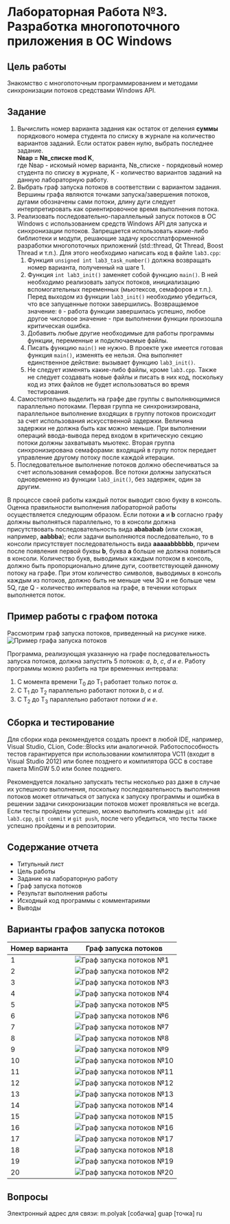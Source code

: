 # Лабораторная Работа №3. Разработка многопоточного приложения в ОС Windows
## Цель работы
Знакомство с многопоточным программированием и методами синхронизации потоков средствами Windows API.

## Задание
1. Вычислить номер варианта задания как остаток от деления **суммы** порядкового номера студента по списку в журнале на количество вариантов заданий. Если остаток равен нулю, выбрать последнее задание.  
**Nвар = Nв_списке mod K**,  
где Nвар - искомый номер варианта, Nв_списке - порядковый номер студента по списку в журнале, K - количество вариантов заданий на данную лабораторную работу.
2. Выбрать граф запуска потоков в соответствии с вариантом задания. Вершины графа являются точками запуска/завершения потоков, дугами обозначены сами потоки, длину дуги следует интерпретировать как ориентировочное время выполнения потока.
3. Реализовать последовательно-параллельный запуск потоков в ОС Windows с использованием средств Windows API для запуска и синхронизации потоков. Запрещается использовать какие-либо библиотеки и модули, решающие задачу кроссплатформенной разработки многопоточных приложений (std::thread, Qt Thread, Boost Thread и т.п.). Для этого необходимо написать код в файле `lab3.cpp`:
    1. Функция `unsigned int lab3_task_number()` должна возвращать номер варианта, полученный на шаге 1.
    2. Функция `int lab3_init()` заменяет собой функцию `main()`. В ней необходимо реализовать запуск потоков, инициализацию вспомогательных переменных (мьютексов, семафоров и т.п.). Перед выходом из функции `lab3_init()` необходимо убедиться, что все запущенные потоки завершились. Возвращаемое значение: `0` - работа функции завершилась успешно, любое другое числовое значение - при выполнении функции произошла критическая ошибка.
    3. Добавить любые другие необходимые для работы программы функции, переменные и подключаемые файлы.
    4. Писать функцию `main()` не нужно. В проекте уже имеется готовая функция `main()`, изменять ее нельзя. Она выполняет единственное действие: вызывает функцию `lab3_init()`.
    5. Не следует изменять какие-либо файлы, кроме `lab3.cpp`. Также не следует создавать новые файлы и писать в них код, поскольку код из этих файлов не будет использоваться во время тестирования.
4. Самостоятельно выделить на графе две группы с выполняющимися параллельно потоками. Первая группа не синхронизирована, параллельное выполнение входящих в группу потоков происходит за счет использования искусственной задержки. Величина задержки не должна быть как можно меньше. При выполнении операций ввода-вывода перед входом в критическую секцию потоки должны захватывать мьютекс. Вторая группа синхронизирована семафорами: входящий в групу поток передает управление другому потоку после каждой итерации.
5. Последовательное выполнение потоков должно обеспечиваться за счет использования семафоров. Все потоки должны запускаться одновременно из функции `lab3_init()`, без задержек, один за другим. 


В процессе своей работы каждый поток выводит свою букву в консоль. Оценка правильности выполнения лабораторной работы осуществляется следующим образом. Если потоки **a** и **b** согласно графу должны выполняться параллельно, то в консоли должна присутствовать последовательность вида **abababab** (или схожая, например, **aabbba**); если задачи выполняются последовательно, то в консоли присутствует последовательность вида **aaaaabbbbbb**, причем после появления первой буквы **b**, буква **a** больше не должна появиться в консоли. Количество букв, выводимых каждым потоком в консоль, должно быть пропорционально длине дуги, соответствующей данному потоку на графе. При этом количество символов, выводимых в консоль каждым из потоков, должно быть не меньше чем 3Q и не больше чем 5Q, где Q - количество интервалов на графе, в течении которых выполняется поток.

## Пример работы с графом потока
Рассмотрим граф запуска потоков, приведенный на рисунке ниже.
![Пример графа запуска потоков](thread_graphs/example.png "Пример графа запуска потоков")

Программа, реализующая указанную на графе последовательность запуска потоков, должна запустить 5 потоков: *a*, *b*, *c*, *d* и *e*. Работу программы можно разбить на три временных интервала:
1. С момента времени T<sub>0</sub> до T<sub>1</sub> работает только поток *a*.
2. С T<sub>1</sub> до T<sub>2</sub> параллельно работают потоки *b*, *c* и *d*.
3. С T<sub>2</sub> до T<sub>3</sub> параллельно работают потоки *d* и *e*.

## Сборка и тестирование
Для сборки кода рекомендуется создать проект в любой IDE, например, Visual Studio, CLion, Code::Blocks или аналогичной. Работоспособность тестов гарантируется при использовании компилятора VC11 (входит в Visual Studio 2012) или более позднего и компилятора GCC в составе пакета MinGW 5.0 или более позднего.

Рекомендуется локально запускать тесты несколько раз даже в случае их успешного выполнения, поскольку последовательность выполнения потоков может отличаться от запуска к запуску программы и ошибка в решении задачи синхронизации потоков может проявляться не всегда. Если тесты пройдены успешно, можно выполнить команды `git add lab3.cpp`, `git commit` и `git push`, после чего убедиться, что тесты также успешно пройдены и в репозитории.

## Содержание отчета
- Титульный лист 
- Цель работы
- Задание на лабораторную работу
- Граф запуска потоков
- Результат выполнения работы
- Исходный код программы с комментариями
- Выводы

## Варианты графов запуска потоков

| Номер варианта  | Граф запуска потоков |
| --- | --- |
| 1   | ![Граф запуска потоков №1](thread_graphs/1.png "Граф запуска потоков №1")  |
| 2   | ![Граф запуска потоков №2](thread_graphs/2.png "Граф запуска потоков №2")  |
| 3   | ![Граф запуска потоков №3](thread_graphs/3.png "Граф запуска потоков №3")  |
| 4   | ![Граф запуска потоков №4](thread_graphs/4.png "Граф запуска потоков №4")  |
| 5   | ![Граф запуска потоков №5](thread_graphs/5.png "Граф запуска потоков №5")  |
| 6   | ![Граф запуска потоков №6](thread_graphs/6.png "Граф запуска потоков №6")  |
| 7   | ![Граф запуска потоков №7](thread_graphs/7.png "Граф запуска потоков №7")  |
| 8   | ![Граф запуска потоков №8](thread_graphs/8.png "Граф запуска потоков №8")  |
| 9   | ![Граф запуска потоков №9](thread_graphs/9.png "Граф запуска потоков №9")  |
| 10  | ![Граф запуска потоков №10](thread_graphs/10.png "Граф запуска потоков №10")  |
| 11  | ![Граф запуска потоков №11](thread_graphs/11.png "Граф запуска потоков №11")  |
| 12  | ![Граф запуска потоков №12](thread_graphs/12.png "Граф запуска потоков №12")  |
| 13  | ![Граф запуска потоков №13](thread_graphs/13.png "Граф запуска потоков №13")  |
| 14  | ![Граф запуска потоков №14](thread_graphs/14.png "Граф запуска потоков №14")  |
| 15  | ![Граф запуска потоков №15](thread_graphs/15.png "Граф запуска потоков №15")  |
| 16  | ![Граф запуска потоков №16](thread_graphs/16.png "Граф запуска потоков №16")  |
| 17  | ![Граф запуска потоков №17](thread_graphs/17.png "Граф запуска потоков №17")  |
| 18  | ![Граф запуска потоков №18](thread_graphs/18.png "Граф запуска потоков №18")  |
| 19  | ![Граф запуска потоков №19](thread_graphs/19.png "Граф запуска потоков №19")  |
| 20  | ![Граф запуска потоков №20](thread_graphs/20.png "Граф запуска потоков №20")  |

## Вопросы
Электронный адрес для связи: m.polyak [собачка] guap [точка] ru
